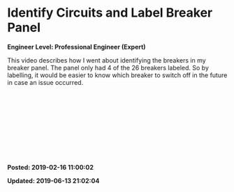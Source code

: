 # Identify Circuits and Label Breaker Panel

**Engineer Level: Professional Engineer (Expert)** 

 This video describes how I went about identifying the breakers in my breaker panel.
 The panel only had 4 of the 26 breakers labeled. So by labelling, it would be easier to know which breaker to switch off in the future in case an issue occurred.
 
 <iframe width=""560"" height=""315"" src=""https://www.youtube.com/embed/23VdXB1eYdQ"" frameborder=""0"" allow=""autoplay; encrypted-media"" allowfullscreen=""""></iframe>
 
 


**Posted: 2019-02-16 11:00:02** 

**Updated: 2019-06-13 21:02:04** 


